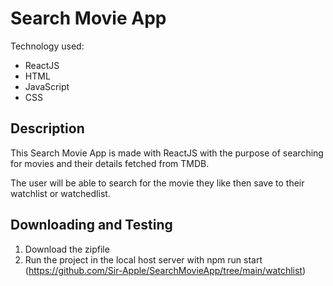 # Search Movie App
Technology used:
- ReactJS
- HTML
- JavaScript
- CSS

## Description
This Search Movie App is made with ReactJS with the purpose of searching for movies and their details fetched from TMDB. 

The user will be able to search for the movie they like then save to their watchlist or watchedlist.

## Downloading and Testing

1. Download the zipfile
2. Run the project in the local host server with npm run start (https://github.com/Sir-Apple/SearchMovieApp/tree/main/watchlist)
